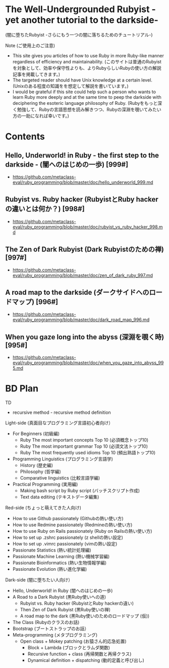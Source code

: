 # The Well-Undergrounded Rubyist -yet another tutorial to the darkside-
(闇に堕ちたRubyist -さらにもう一つの闇に落ちるためのチュートリアル-)

Note (ご使用上のご注意)
* This site gives you articles of how to use Ruby in more Ruby-like manner regardless of efficiency and maintainability. (このサイトは普通のRubyistを対象として、効率や保守性よりも、よりRubyらしいRubyの使い方の解説記事を掲載してきます。)
* The targeted reader should have Unix knowledge at a certain level. (Unixのある程度の知識をを想定して解説を書いています。)
* I would be grateful if this site could help such a person who wants to learn Ruby more deeply and at the same time to peep the darkside with deciphering the esoteric language philosophy of Ruby. (Rubyをもっと深く勉強して、Rubyの言語思想を読み解きつつ、Rubyの深淵を覗いてみたい方の一助になれば幸いです。)


Contents
=================

## Hello, Underworld! in Ruby - the first step to the darkside - (闇へのはじめの一歩) [999#]

* https://github.com/metaclass-eval/ruby_programming/blob/master/doc/hello_underworld_999.md

## Rubyist vs. Ruby hacker (RubyistとRuby hackerの違いとは何か？) [998#]

* https://github.com/metaclass-eval/ruby_programming/blob/master/doc/rubyist_vs_ruby_hacker_998.md

## The Zen of Dark Rubyist (Dark Rubyistのための禅) [997#]

* https://github.com/metaclass-eval/ruby_programming/blob/master/doc/zen_of_dark_ruby_997.md

## A road map to the darkside (ダークサイドへのロードマップ) [996#]

* https://github.com/metaclass-eval/ruby_programming/blob/master/doc/dark_road_map_996.md

## When you gaze long into the abyss (深淵を覗く時) [995#]

* https://github.com/metaclass-eval/ruby_programming/blob/master/doc/when_you_gaze_into_abyss_995.md

BD Plan
=================

TD
* recursive method - recursive method definition

Light-side (真面目なプログラミング言語初心者向け）
* For Beginners (初級編)
	* Ruby The most important concepts Top 10 (必須概念トップ10)
	* Ruby The most important grammar Top 10 (必須文法トップ10)
	* Ruby The most frequently used idioms Top 10 (頻出熟語トップ10)
* Programming Linguistics (プログラミング言語学)
	* History (歴史編)
	* Philosophy (哲学編)
	* Comparative linguistics (比較言語学編)
* Practical Programming (実用編)
	* Making bash script by Ruby script (バッチスクリプト作成)
	* Text data editing (テキストデータ編集)

Red-side (ちょっと萌えてきた人向け)
* How to use Github passionately (Githubの熱い使い方)
* How to use Redmine passionately (Redmineの熱い使い方)
* How to use Ruby on Rails passionately (Ruby on Railsの熱い使い方)
* How to set up .zshrc passionately (z shellの熱い設定)
* How to set up .vimrc passionately (vimの熱い設定)
* Passionate Statistics (熱い統計処理編)
* Passionate Machine Learning (熱い機械学習編)
* Passionate Bioinformatics (熱い生物情報学編)
* Passionate Evolution (熱い進化学編)

Dark-side (闇に堕ちたい人向け）
* Hello, Underworld! in Ruby (闇へのはじめの一歩)
* A Road to a Dark Rubyist (黒Ruby使いへの道)
	* Rubyist vs. Ruby hacker (RubyistとRuby hackerの違い)
	* Then Zen of Dark Rubyist (黒Ruby使いの禅)
	* A road map to the dark (黒Ruby使いのためのロードマップ (仮))
* The Class (Rubyのクラスのお話)
* Bootstrap (ブートストラップのお話）
* Meta-programming (メタプログラミング)
  * Open class + Mokey patching (お猿さん的応急処置)
	* Block + Lambda (ブロックとラムダ関数)
	* Recursive function + class (再帰関数と再帰クラス)
	* Dynamical definition + dispatching (動的定義と呼び出し)

